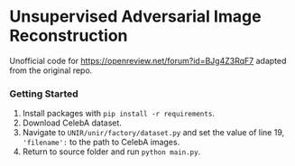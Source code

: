 # Unsupervised Adversarial Image Reconstruction

Unofficial code for https://openreview.net/forum?id=BJg4Z3RqF7 adapted from the original repo.

### Getting Started
1. Install packages with ```pip install -r requirements```.
2. Download CelebA dataset.
3. Navigate to ```UNIR/unir/factory/dataset.py``` and set the value of line 19, ```'filename':``` to the path to CelebA images.
4. Return to source folder and run ```python main.py```.
